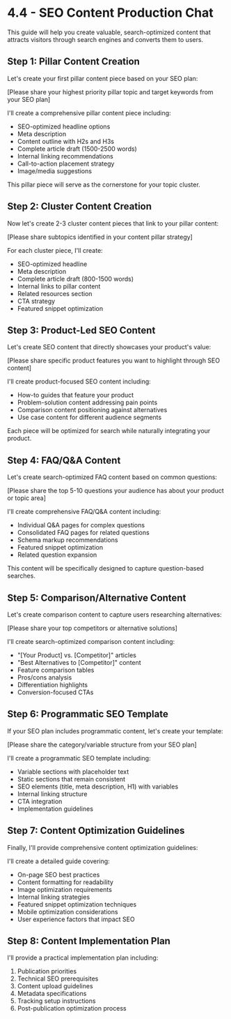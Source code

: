 # 4.4 - SEO Content Production Chat

This guide will help you create valuable, search-optimized content that attracts visitors through search engines and converts them to users.

## Step 1: Pillar Content Creation

Let's create your first pillar content piece based on your SEO plan:

[Please share your highest priority pillar topic and target keywords from your SEO plan]

I'll create a comprehensive pillar content piece including:
- SEO-optimized headline options
- Meta description
- Content outline with H2s and H3s
- Complete article draft (1500-2500 words)
- Internal linking recommendations
- Call-to-action placement strategy
- Image/media suggestions

This pillar piece will serve as the cornerstone for your topic cluster.

## Step 2: Cluster Content Creation

Now let's create 2-3 cluster content pieces that link to your pillar content:

[Please share subtopics identified in your content pillar strategy]

For each cluster piece, I'll create:
- SEO-optimized headline
- Meta description
- Complete article draft (800-1500 words)
- Internal links to pillar content
- Related resources section
- CTA strategy
- Featured snippet optimization

## Step 3: Product-Led SEO Content

Let's create SEO content that directly showcases your product's value:

[Please share specific product features you want to highlight through SEO content]

I'll create product-focused SEO content including:
- How-to guides that feature your product
- Problem-solution content addressing pain points
- Comparison content positioning against alternatives
- Use case content for different audience segments

Each piece will be optimized for search while naturally integrating your product.

## Step 4: FAQ/Q&A Content

Let's create search-optimized FAQ content based on common questions:

[Please share the top 5-10 questions your audience has about your product or topic area]

I'll create comprehensive FAQ/Q&A content including:
- Individual Q&A pages for complex questions
- Consolidated FAQ pages for related questions
- Schema markup recommendations
- Featured snippet optimization
- Related question expansion

This content will be specifically designed to capture question-based searches.

## Step 5: Comparison/Alternative Content

Let's create comparison content to capture users researching alternatives:

[Please share your top competitors or alternative solutions]

I'll create search-optimized comparison content including:
- "[Your Product] vs. [Competitor]" articles
- "Best Alternatives to [Competitor]" content
- Feature comparison tables
- Pros/cons analysis
- Differentiation highlights
- Conversion-focused CTAs

## Step 6: Programmatic SEO Template

If your SEO plan includes programmatic content, let's create your template:

[Please share the category/variable structure from your SEO plan]

I'll create a programmatic SEO template including:
- Variable sections with placeholder text
- Static sections that remain consistent
- SEO elements (title, meta description, H1) with variables
- Internal linking structure
- CTA integration
- Implementation guidelines

## Step 7: Content Optimization Guidelines

Finally, I'll provide comprehensive content optimization guidelines:

I'll create a detailed guide covering:
- On-page SEO best practices
- Content formatting for readability
- Image optimization requirements
- Internal linking strategies
- Featured snippet optimization techniques
- Mobile optimization considerations
- User experience factors that impact SEO

## Step 8: Content Implementation Plan

I'll provide a practical implementation plan including:
1. Publication priorities
2. Technical SEO prerequisites
3. Content upload guidelines
4. Metadata specifications
5. Tracking setup instructions
6. Post-publication optimization process 